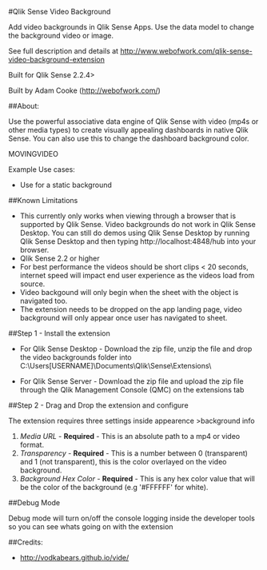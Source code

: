 #Qlik Sense Video Background

Add video backgrounds in Qlik Sense Apps. Use the data model to change the background video or image.

See full description and details at http://www.webofwork.com/qlik-sense-video-background-extension

Built for Qlik Sense 2.2.4>

Built by Adam Cooke (http://webofwork.com/)

##About:


Use the powerful associative data engine of Qlik Sense with video (mp4s or other media types) to create visually appealing dashboards in native Qlik Sense. You can also use this to change the dashboard background color.


MOVINGVIDEO

Example Use cases:
- Use for a static background


##Known Limitations
- This currently only works when viewing through a browser that is supported by Qlik Sense. Video backgrounds do not work in Qlik Sense Desktop. You can still do demos using Qlik Sense Desktop by running Qlik Sense Desktop and then typing http://localhost:4848/hub into your browser.
- Qlik Sense 2.2 or higher
- For best performance the videos should be short clips < 20 seconds, internet speed will impact end user experience as the videos load from source.
- Video backgound will only begin when the sheet with the object is navigated too.
- The extension needs to be dropped on the app landing page, video background will only appear once user has navigated to sheet.

##Step 1 - Install the extension
- For Qlik Sense Desktop - Download the zip file, unzip the file and drop the video backgrounds folder into C:\Users\[USERNAME]\Documents\Qlik\Sense\Extensions\ 

- For Qlik Sense Server - Download the zip file and upload the zip file through the Qlik Management Console (QMC) on the extensions tab


##Step 2 - Drag and Drop the extension and configure


The extension requires three settings inside appearence >background info

1. *Media URL* - **Required** - This is an absolute path to a mp4 or video format. 
2. *Transparency* - **Required** - This is a number between 0 (transparent) and 1 (not transparent), this is the color overlayed on the video background.
3. *Background Hex Color* - **Required** - This is any hex color value that will be the color of the background (e.g '#FFFFFF' for white).

##Debug Mode

Debug mode will turn on/off the console logging inside the developer tools so you can see whats going on with the extension


##Credits:
- http://vodkabears.github.io/vide/
